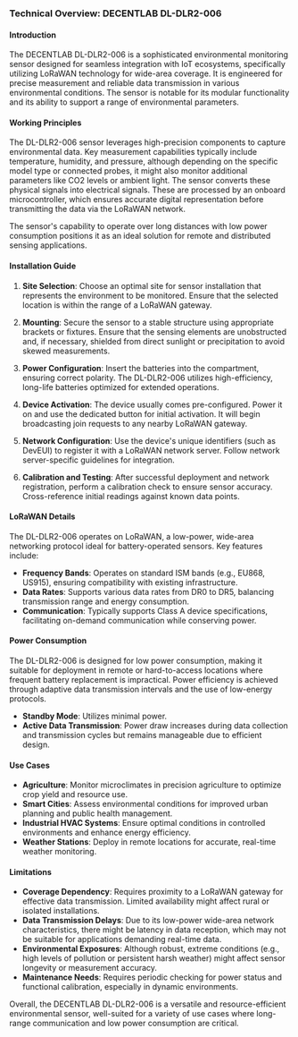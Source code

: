 ### Technical Overview: DECENTLAB DL-DLR2-006

#### Introduction

The DECENTLAB DL-DLR2-006 is a sophisticated environmental monitoring sensor designed for seamless integration with IoT ecosystems, specifically utilizing LoRaWAN technology for wide-area coverage. It is engineered for precise measurement and reliable data transmission in various environmental conditions. The sensor is notable for its modular functionality and its ability to support a range of environmental parameters.

#### Working Principles

The DL-DLR2-006 sensor leverages high-precision components to capture environmental data. Key measurement capabilities typically include temperature, humidity, and pressure, although depending on the specific model type or connected probes, it might also monitor additional parameters like CO2 levels or ambient light. The sensor converts these physical signals into electrical signals. These are processed by an onboard microcontroller, which ensures accurate digital representation before transmitting the data via the LoRaWAN network.

The sensor's capability to operate over long distances with low power consumption positions it as an ideal solution for remote and distributed sensing applications.

#### Installation Guide

1. **Site Selection**: Choose an optimal site for sensor installation that represents the environment to be monitored. Ensure that the selected location is within the range of a LoRaWAN gateway.

2. **Mounting**: Secure the sensor to a stable structure using appropriate brackets or fixtures. Ensure that the sensing elements are unobstructed and, if necessary, shielded from direct sunlight or precipitation to avoid skewed measurements.

3. **Power Configuration**: Insert the batteries into the compartment, ensuring correct polarity. The DL-DLR2-006 utilizes high-efficiency, long-life batteries optimized for extended operations.

4. **Device Activation**: The device usually comes pre-configured. Power it on and use the dedicated button for initial activation. It will begin broadcasting join requests to any nearby LoRaWAN gateway.

5. **Network Configuration**: Use the device's unique identifiers (such as DevEUI) to register it with a LoRaWAN network server. Follow network server-specific guidelines for integration.

6. **Calibration and Testing**: After successful deployment and network registration, perform a calibration check to ensure sensor accuracy. Cross-reference initial readings against known data points.

#### LoRaWAN Details

The DL-DLR2-006 operates on LoRaWAN, a low-power, wide-area networking protocol ideal for battery-operated sensors. Key features include:

- **Frequency Bands**: Operates on standard ISM bands (e.g., EU868, US915), ensuring compatibility with existing infrastructure.
- **Data Rates**: Supports various data rates from DR0 to DR5, balancing transmission range and energy consumption.
- **Communication**: Typically supports Class A device specifications, facilitating on-demand communication while conserving power.

#### Power Consumption

The DL-DLR2-006 is designed for low power consumption, making it suitable for deployment in remote or hard-to-access locations where frequent battery replacement is impractical. Power efficiency is achieved through adaptive data transmission intervals and the use of low-energy protocols.

- **Standby Mode**: Utilizes minimal power.
- **Active Data Transmission**: Power draw increases during data collection and transmission cycles but remains manageable due to efficient design.

#### Use Cases

- **Agriculture**: Monitor microclimates in precision agriculture to optimize crop yield and resource use.
- **Smart Cities**: Assess environmental conditions for improved urban planning and public health management.
- **Industrial HVAC Systems**: Ensure optimal conditions in controlled environments and enhance energy efficiency.
- **Weather Stations**: Deploy in remote locations for accurate, real-time weather monitoring.

#### Limitations

- **Coverage Dependency**: Requires proximity to a LoRaWAN gateway for effective data transmission. Limited availability might affect rural or isolated installations.
- **Data Transmission Delays**: Due to its low-power wide-area network characteristics, there might be latency in data reception, which may not be suitable for applications demanding real-time data.
- **Environmental Exposures**: Although robust, extreme conditions (e.g., high levels of pollution or persistent harsh weather) might affect sensor longevity or measurement accuracy.
- **Maintenance Needs**: Requires periodic checking for power status and functional calibration, especially in dynamic environments.

Overall, the DECENTLAB DL-DLR2-006 is a versatile and resource-efficient environmental sensor, well-suited for a variety of use cases where long-range communication and low power consumption are critical.